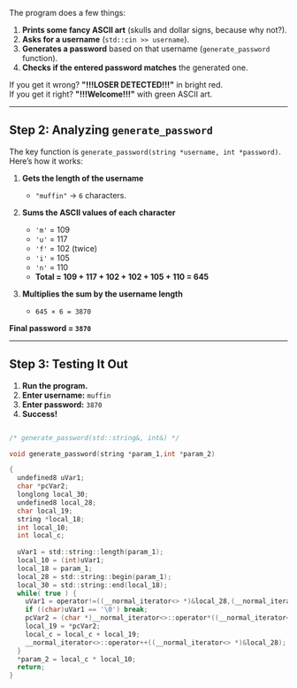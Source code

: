 
The program does a few things:  
1. **Prints some fancy ASCII art** (skulls and dollar signs, because why not?).  
2. **Asks for a username** (`std::cin >> username`).  
3. **Generates a password** based on that username (`generate_password` function).  
4. **Checks if the entered password matches** the generated one.  

If you get it wrong? **"!!!LOSER DETECTED!!!"** in bright red.  
If you get it right? **"!!!Welcome!!!"** with green ASCII art.  

---

## **Step 2: Analyzing `generate_password`**  
The key function is `generate_password(string *username, int *password)`. Here’s how it works:  

1. **Gets the length of the username**  
   - `"muffin"` → `6` characters.  

2. **Sums the ASCII values of each character**  
   - `'m'` = 109  
   - `'u'` = 117  
   - `'f'` = 102 (twice)  
   - `'i'` = 105  
   - `'n'` = 110  
   - **Total = 109 + 117 + 102 + 102 + 105 + 110 = 645**  

3. **Multiplies the sum by the username length**  
   - `645 × 6 = 3870`  

**Final password = `3870`**  

---

## **Step 3: Testing It Out**  
1. **Run the program.**  
2. **Enter username:** `muffin`  
3. **Enter password:** `3870`  
4. **Success!**  























```c

/* generate_password(std::string&, int&) */

void generate_password(string *param_1,int *param_2)

{
  undefined8 uVar1;
  char *pcVar2;
  longlong local_30;
  undefined8 local_28;
  char local_19;
  string *local_18;
  int local_10;
  int local_c;
  
  uVar1 = std::string::length(param_1);
  local_10 = (int)uVar1;
  local_18 = param_1;
  local_28 = std::string::begin(param_1);
  local_30 = std::string::end(local_18);
  while( true ) {
    uVar1 = operator!=((__normal_iterator<> *)&local_28,(__normal_iterator<> *)&local_30);
    if ((char)uVar1 == '\0') break;
    pcVar2 = (char *)__normal_iterator<>::operator*((__normal_iterator<> *)&local_28);
    local_19 = *pcVar2;
    local_c = local_c + local_19;
    __normal_iterator<>::operator++((__normal_iterator<> *)&local_28);
  }
  *param_2 = local_c * local_10;
  return;
}
```
